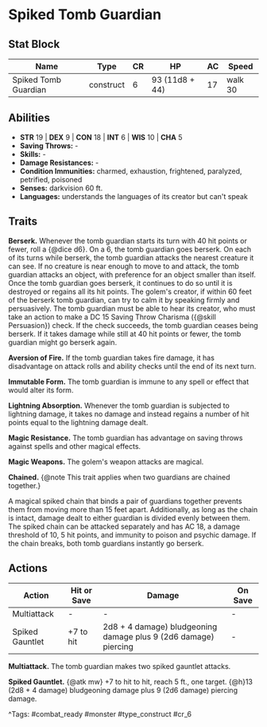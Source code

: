# Spiked Tomb Guardian

## Stat Block

| Name | Type | CR | HP | AC | Speed |
|------|------|----|----|----|-------|
| Spiked Tomb Guardian | construct | 6 | 93 (11d8 + 44) | 17 | walk 30 |

## Abilities

- **STR** 19 | **DEX** 9 | **CON** 18 | **INT** 6 | **WIS** 10 | **CHA** 5
- **Saving Throws:** -  
- **Skills:** -  
- **Damage Resistances:** -  
- **Condition Immunities:** charmed, exhaustion, frightened, paralyzed, petrified, poisoned  
- **Senses:** darkvision 60 ft.  
- **Languages:** understands the languages of its creator but can't speak

## Traits

**Berserk.** Whenever the tomb guardian starts its turn with 40 hit points or fewer, roll a {@dice d6}. On a 6, the tomb guardian goes berserk. On each of its turns while berserk, the tomb guardian attacks the nearest creature it can see. If no creature is near enough to move to and attack, the tomb guardian attacks an object, with preference for an object smaller than itself. Once the tomb guardian goes berserk, it continues to do so until it is destroyed or regains all its hit points. The golem's creator, if within 60 feet of the berserk tomb guardian, can try to calm it by speaking firmly and persuasively. The tomb guardian must be able to hear its creator, who must take an action to make a DC 15 Saving Throw Charisma ({@skill Persuasion}) check. If the check succeeds, the tomb guardian ceases being berserk. If it takes damage while still at 40 hit points or fewer, the tomb guardian might go berserk again.

**Aversion of Fire.** If the tomb guardian takes fire damage, it has disadvantage on attack rolls and ability checks until the end of its next turn.

**Immutable Form.** The tomb guardian is immune to any spell or effect that would alter its form.

**Lightning Absorption.** Whenever the tomb guardian is subjected to lightning damage, it takes no damage and instead regains a number of hit points equal to the lightning damage dealt.

**Magic Resistance.** The tomb guardian has advantage on saving throws against spells and other magical effects.

**Magic Weapons.** The golem's weapon attacks are magical.

**Chained.** {@note This trait applies when two guardians are chained together.}

A magical spiked chain that binds a pair of guardians together prevents them from moving more than 15 feet apart. Additionally, as long as the chain is intact, damage dealt to either guardian is divided evenly between them. The spiked chain can be attacked separately and has AC 18, a damage threshold of 10, 5 hit points, and immunity to poison and psychic damage. If the chain breaks, both tomb guardians instantly go berserk.


## Actions

| Action | Hit or Save | Damage | On Save |
|--------|--------------|--------|----------|
| Multiattack | - | - | - |
| Spiked Gauntlet | +7 to hit | 2d8 + 4 damage) bludgeoning damage plus 9 (2d6 damage) piercing | - |

**Multiattack.** The tomb guardian makes two spiked gauntlet attacks.

**Spiked Gauntlet.** {@atk mw} +7 to hit to hit, reach 5 ft., one target. {@h}13 (2d8 + 4 damage) bludgeoning damage plus 9 (2d6 damage) piercing damage.


^Tags: #combat_ready #monster #type_construct #cr_6